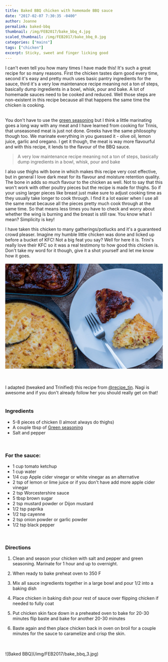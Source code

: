 ```yaml
---
title: Baked BBQ chicken with homemade BBQ sauce
date: "2017-02-07 7:30:35 -0400"
author: Joanne
permalink: baked-bbq
thumbnail: /img/FEB2017/bake_bbq_4.jpg
scaled_thumbnail: /img/FEB2017/bake_bbq_0.jpg
categories: ["mains"]
tags: ["chicken"]
excerpt: Sticky, sweet and finger licking good
---
```


I can't even tell you how many times I have made this! It's such a great recipe for so many reasons.  First the chicken tastes darn good every time, second it's easy and pretty much uses basic pantry ingredients for the sauce, third it's a very low maintenance recipe meaning not a ton of steps, basically dump ingredients in a bowl, whisk, pour and bake.  A lot of homemade sauces need to be cooked and reduced.  Well those steps are non-existent in this recipe because all that happens the same time the chicken is cooking.  
<br>

You don't have to use the [green seasoning](http://oliveandmango.com/green-seasoning) but I think a little marinating goes a long way with any meat and I have learned from cooking for Trinis, that unseasoned meat is just not done. Greeks have the same philosophy though too.  We marinate everything in you guessed it - olive oil, lemon juice, garlic and oregano. I get it though, the meat is way more flavourful and with this recipe, it lends to the flavour of the BBQ sauce.  

> A very low maintenance recipe meaning not a ton of steps, basically dump ingredients in a bowl, whisk, pour and bake

I also use thighs with bone in which makes this recipe very cost effective, but in general I love dark meat for its flavour and moisture retention quality. The bone in adds so much flavour to the chicken as well.  Not to say that this won't work with other poultry pieces but the recipe is made for thighs.  So if your using larger pieces like breast just make sure to adjust cooking time as they usually take longer to cook through. I find it a lot easier when I use all the same meat because all the pieces pretty much cook through at the same time.  So that means less times you have to check and worry about whether the wing is burning and the breast is still raw.  You know what I mean? Simplicity is key!
<br>

I have taken this chicken to many gatherings/potlucks and it's a guaranteed crowd pleaser.  Imagine my humble little chicken was done and licked up before a bucket of KFC! Not a big feat you say? Well for here it is.  Trini's really love their KFC so it was a real testimony to how good this chicken is. Don't take my word for it though, give it a shot yourself and let me know how it goes.
<br>
<br>
![Baked BBQ](/img/FEB2017/bake_bbq_2.jpg)  
<br>
<br>

I adapted (tweaked and Trinified) this recipe from [@recipe_tin](https://www.instagram.com/recipe_tin/). Nagi is awesome and if you don't already follow her you should really get on that!  
<br>


### Ingredients

* 5-8 pieces of chicken (I almost always do thighs)
* A couple tbsp of [Green seasoning](http://oliveandmango.com/green-seasoning)
* Salt and pepper
<br>


### For the sauce:

* 1 cup tomato ketchup
* 1 cup water
* 1/4 cup Apple cider vinegar or white vinegar as an alternative
* 2 tsp of lemon or lime juice or if you don't have add more apple cider vinegar
* 2 tsp Worcestershire sauce
* 5 tbsp brown sugar
* 2 tsp mustard powder or Dijon mustard
* 1/2 tsp paprika
* 1/2 tsp cayenne
* 2 tsp onion powder or garlic powder
* 1/2 tsp black pepper
<br>

### Directions

1. Clean and season your chicken with salt and pepper and green seasoning. Marinate for 1 hour and up to overnight.

1. When ready to bake preheat oven to 350 F

1. Mix all sauce ingredients together in a large bowl and pour 1/2 into a baking dish

1. Place chicken in baking dish pour rest of sauce over flipping chicken if needed to fully coat

1. Put chicken skin face down in a preheated oven to bake for 20-30 minutes flip baste and  bake for another 20-30 minutes

1. Baste again and then place chicken back in oven on broil for a couple minutes for the sauce to caramelize and crisp the skin.

<br>
<br>
![Baked BBQ](/img/FEB2017/bake_bbq_3.jpg)
